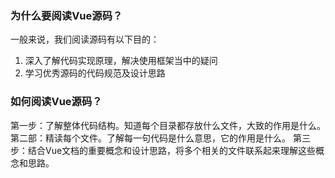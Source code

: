 ### 为什么要阅读Vue源码？
一般来说，我们阅读源码有以下目的：
1. 深入了解代码实现原理，解决使用框架当中的疑问
2. 学习优秀源码的代码规范及设计思路

### 如何阅读Vue源码？
第一步：了解整体代码结构。知道每个目录都存放什么文件，大致的作用是什么。
第二部：精读每个文件。了解每一句代码是什么意思，它的作用是什么。
第三步：结合Vue文档的重要概念和设计思路，将多个相关的文件联系起来理解这些概念和思路。